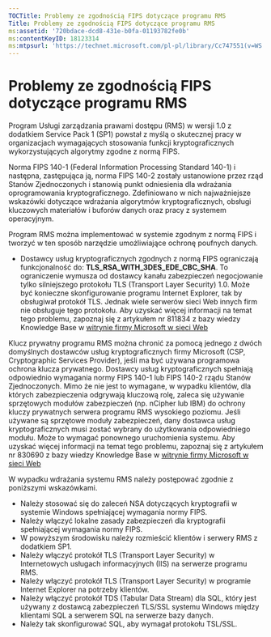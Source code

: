 ```yaml
---
TOCTitle: Problemy ze zgodnością FIPS dotyczące programu RMS
Title: Problemy ze zgodnością FIPS dotyczące programu RMS
ms:assetid: '720bdace-dcd8-431e-b0fa-01193782fe0b'
ms:contentKeyID: 18123314
ms:mtpsurl: 'https://technet.microsoft.com/pl-pl/library/Cc747551(v=WS.10)'
---
```


Problemy ze zgodnością FIPS dotyczące programu RMS
==================================================

Program Usługi zarządzania prawami dostępu (RMS) w wersji 1.0 z dodatkiem Service Pack 1 (SP1) powstał z myślą o skutecznej pracy w organizacjach wymagających stosowania funkcji kryptograficznych wykorzystujących algorytmy zgodne z normą FIPS.

Norma FIPS 140-1 (Federal Information Processing Standard 140-1) i następna, zastępująca ją, norma FIPS 140-2 zostały ustanowione przez rząd Stanów Zjednoczonych i stanowią punkt odniesienia dla wdrażania oprogramowania kryptograficznego. Zdefiniowano w nich najważniejsze wskazówki dotyczące wdrażania algorytmów kryptograficznych, obsługi kluczowych materiałów i buforów danych oraz pracy z systemem operacyjnym.

Program RMS można implementować w systemie zgodnym z normą FIPS i tworzyć w ten sposób narzędzie umożliwiające ochronę poufnych danych.

-   Dostawcy usług kryptograficznych zgodnych z normą FIPS ograniczają funkcjonalność do: **TLS\_RSA\_WITH\_3DES\_EDE\_CBC\_SHA**. To ograniczenie wymusza od dostawcy kanału zabezpieczeń negocjowanie tylko silniejszego protokołu TLS (Transport Layer Security) 1.0. Może być konieczne skonfigurowanie programu Internet Explorer, tak by obsługiwał protokół TLS. Jednak wiele serwerów sieci Web innych firm nie obsługuje tego protokołu. Aby uzyskać więcej informacji na temat tego problemu, zapoznaj się z artykułem nr 811834 z bazy wiedzy Knowledge Base w [witrynie firmy Microsoft w sieci Web](http://go.microsoft.com/fwlink/?linkid=43614.)

Klucz prywatny programu RMS można chronić za pomocą jednego z dwóch domyślnych dostawców usług kryptograficznych firmy Microsoft (CSP, Cryptographic Services Provider), jeśli ma być używana programowa ochrona klucza prywatnego. Dostawcy usług kryptograficznych spełniają odpowiednio wymagania normy FIPS 140-1 lub FIPS 140-2 rządu Stanów Zjednoczonych. Mimo że nie jest to wymagane, w wypadku klientów, dla których zabezpieczenia odgrywają kluczową rolę, zaleca się używanie sprzętowych modułów zabezpieczeń (np. nCipher lub IBM) do ochrony kluczy prywatnych serwera programu RMS wysokiego poziomu. Jeśli używane są sprzętowe moduły zabezpieczeń, dany dostawca usług kryptograficznych musi zostać wybrany do użytkowania odpowiedniego modułu. Może to wymagać ponownego uruchomienia systemu. Aby uzyskać więcej informacji na temat tego problemu, zapoznaj się z artykułem nr 830690 z bazy wiedzy Knowledge Base w [witrynie firmy Microsoft w sieci Web](http://go.microsoft.com/fwlink/?linkid=44138.)

W wypadku wdrażania systemu RMS należy postępować zgodnie z poniższymi wskazówkami.

-   Należy stosować się do zaleceń NSA dotyczących kryptografii w systemie Windows spełniającej wymagania normy FIPS.
-   Należy włączyć lokalne zasady zabezpieczeń dla kryptografii spełniającej wymagania normy FIPS.
-   W powyższym środowisku należy rozmieścić klientów i serwery RMS z dodatkiem SP1.
-   Należy włączyć protokół TLS (Transport Layer Security) w Internetowych usługach informacyjnych (IIS) na serwerze programu RMS.
-   Należy włączyć protokół TLS (Transport Layer Security) w programie Internet Explorer na potrzeby klientów.
-   Należy włączyć protokół TDS (Tabular Data Stream) dla SQL, który jest używany z dostawcą zabezpieczeń TLS/SSL systemu Windows między klientami SQL a serwerem SQL na serwerze bazy danych.
-   Należy tak skonfigurować SQL, aby wymagał protokołu TSL/SSL.
